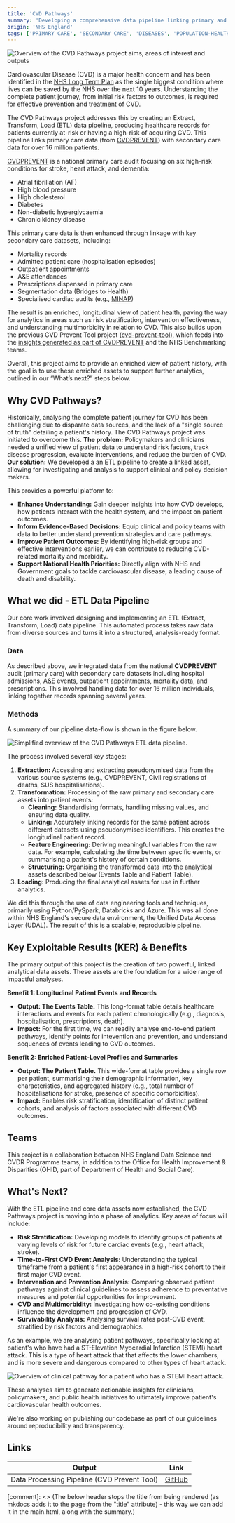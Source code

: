 ```yaml
---
title: 'CVD Pathways'
summary: 'Developing a comprehensive data pipeline linking primary and secondary care data, for over 16 million patients, to enable advanced analytics on Cardiovascular Disease (CVD) prevention, progression, and outcomes.'
origin: 'NHS England'
tags: ['PRIMARY CARE', 'SECONDARY CARE', 'DISEASES', 'POPULATION-HEALTH', 'LINKAGE', 'PYTHON', 'RAP', 'STRUCTURED-DATA', 'WIP']
---
```


![Overview of the CVD Pathways project aims, areas of interest and outputs](../images/cvd_pathways_project_overview.png) 

Cardiovascular Disease (CVD) is a major health concern and has been identified in the [NHS Long Term Plan](https://www.longtermplan.nhs.uk/) as the single biggest condition where lives can be saved by the NHS over the next 10 years. Understanding the complete patient journey, from initial risk factors to outcomes, is required for effective prevention and treatment of CVD.

The CVD Pathways project addresses this by creating an Extract, Transform, Load (ETL) data pipeline, producing healthcare records for patients currently at-risk or having a high-risk of acquiring CVD. This pipeline links primary care data (from [CVDPREVENT](https://www.cvdprevent.nhs.uk/)) with secondary care data for over 16 million patients.

[CVDPREVENT](https://www.cvdprevent.nhs.uk/) is a national primary care audit focusing on six high-risk conditions for stroke, heart attack, and dementia:
* Atrial fibrillation (AF)
* High blood pressure
* High cholesterol
* Diabetes
* Non-diabetic hyperglycaemia
* Chronic kidney disease

This primary care data is then enhanced through linkage with key secondary care datasets, including:
* Mortality records
* Admitted patient care (hospitalisation episodes)
* Outpatient appointments
* A&E attendances
* Prescriptions dispensed in primary care
* Segmentation data (Bridges to Health)
* Specialised cardiac audits (e.g., [MINAP](https://www.nicor.org.uk/national-cardiac-audit-programme/heart-attack-audit-minap))

The result is an enriched, longitudinal view of patient health, paving the way for analytics in areas such as risk stratification, intervention effectiveness, and understanding multimorbidity in relation to CVD. This also builds upon the previous CVD Prevent Tool project ([cvd-prevent-tool](https://github.com/NHSDigital/cvd-prevent-tool/)), which feeds into the [insights generated as part of CVDPREVENT](https://data.cvdprevent.nhs.uk/insights) and the NHS Benchmarking teams.

Overall, this project aims to provide an enriched view of patient history, with the goal is to use these enriched assets to support further analytics, outlined in our “What’s next?” steps below.


## Why CVD Pathways?

Historically, analysing the complete patient journey for CVD has been challenging due to disparate data sources, and the lack of a "single source of truth" detailing a patient's history. The CVD Pathways project was initiated to overcome this.
**The problem:** Policymakers and clinicians needed a unified view of patient data to understand risk factors, track disease progression, evaluate interventions, and reduce the burden of CVD.
**Our solution:** We developed a an ETL pipeline to create a linked asset, allowing for investigating and analysis to support clinical and policy decision makers.

This provides a powerful platform to:
* **Enhance Understanding:** Gain deeper insights into how CVD develops, how patients interact with the health system, and the impact on patient outcomes.
* **Inform Evidence-Based Decisions:** Equip clinical and policy teams with data to better understand prevention strategies and care pathways.
* **Improve Patient Outcomes:** By identifying high-risk groups and effective interventions earlier, we can contribute to reducing CVD-related mortality and morbidity.
* **Support National Health Priorities:** Directly align with NHS and Government goals to tackle cardiovascular disease, a leading cause of death and disability.

## What we did - ETL Data Pipeline

Our core work involved designing and implementing an ETL (Extract, Transform, Load) data pipeline. This automated process takes raw data from diverse sources and turns it into a structured, analysis-ready format.

### Data

As described above, we integrated data from the national **CVDPREVENT** audit (primary care) with secondary care datasets including hospital admissions, A&E events, outpatient appointments, mortality data, and prescriptions. This involved handling data for over 16 million individuals, linking together records spanning several years.

### Methods

A summary of our pipeline data-flow is shown in the figure below.

![Simplified overview of the CVD Pathways ETL data pipeline.](../images/cvd_pathways_pipeline_overview.png)

The process involved several key stages:
1.  **Extraction:** Accessing and extracting pseudonymised data from the various source systems (e.g., CVDPREVENT, Civil registrations of deaths, SUS hospitalisations).
2.  **Transformation:** Processing of the raw primary and secondary care assets into patient events:
    * **Cleaning:** Standardising formats, handling missing values, and ensuring data quality.
    * **Linking:** Accurately linking records for the same patient across different datasets using pseudonymised identifiers. This creates the longitudinal patient record.
    * **Feature Engineering:** Deriving meaningful variables from the raw data. For example, calculating the time between specific events, or summarising a patient's history of certain conditions.
    * **Structuring:** Organising the transformed data into the analytical assets described below (Events Table and Patient Table).
3.  **Loading:** Producing the final analytical assets for use in further analytics.

We did this through the use of data engineering tools and techniques, primarily using Python/PySpark, Databricks and Azure. This was all done within NHS England's secure data environment, the Unified Data Access Layer (UDAL). The result of this is a scalable, reproducible pipeline. 

## Key Exploitable Results (KER) & Benefits

The primary output of this project is the creation of two powerful, linked analytical data assets. These assets are the foundation for a wide range of impactful analyses.

**Benefit 1: Longitudinal Patient Events and Records**
* **Output: The Events Table.** This long-format table details healthcare interactions and events for each patient chronologically (e.g., diagnosis, hospitalisation, prescriptions, death).
* **Impact:** For the first time, we can readily analyse end-to-end patient pathways, identify points for intevention and prevention, and understand sequences of events leading to CVD outcomes.

**Benefit 2: Enriched Patient-Level Profiles and Summaries**
* **Output: The Patient Table.** This wide-format table provides a single row per patient, summarising their demographic information, key characteristics, and aggregated history (e.g., total number of hospitalisations for stroke, presence of specific comorbidities).
* **Impact:** Enables risk stratification, identification of distinct patient cohorts, and analysis of factors associated with different CVD outcomes.

## Teams

This project is a collaboration between NHS England Data Science and CVDR Programme teams, in addition to the Office for Health Improvement & Disparities (OHID, part of Department of Health and Social Care).

## What's Next?

With the ETL pipeline and core data assets now established, the CVD Pathways project is moving into a phase of analytics. Key areas of focus will include:

*   **Risk Stratification:** Developing models to identify groups of patients at varying levels of risk for future cardiac events (e.g., heart attack, stroke).
*   **Time-to-First CVD Event Analysis:** Understanding the typical timeframe from a patient's first appearance in a high-risk cohort to their first major CVD event.
*   **Intervention and Prevention Analysis:** Comparing observed patient pathways against clinical guidelines to assess adherence to preventative measures and potential opportunities for improvement.
*   **CVD and Multimorbidity:** Investigating how co-existing conditions influence the development and progression of CVD.
*   **Survivability Analysis:** Analysing survival rates post-CVD event, stratified by risk factors and demographics.

As an example, we are analysing patient pathways, specifically looking at patient's who have had a ST-Elevation Myocardial Infarction (STEMI) heart attack. This is a type of heart attack that that affects the lower chambers, and is more severe and dangerous compared to other types of heart attack.

![Overview of clinical pathway for a patient who has a STEMI heart attack.](../images/cvd_pathways_stemi_pathway_example.png) 

These analyses aim to generate actionable insights for clinicians, policymakers, and public health initiatives to ultimately improve patient's cardiovascular health outcomes.

We're also working on publishing our codebase as part of our guidelines around reproducibility and transparency.

## Links

Output|Link
---|---
Data Processing Pipeline (CVD Prevent Tool)|[GitHub](https://github.com/NHSDigital/cvd-prevent-tool/)

[comment]: <> (The below header stops the title from being rendered (as mkdocs adds it to the page from the "title" attribute) - this way we can add it in the main.html, along with the summary.)
#